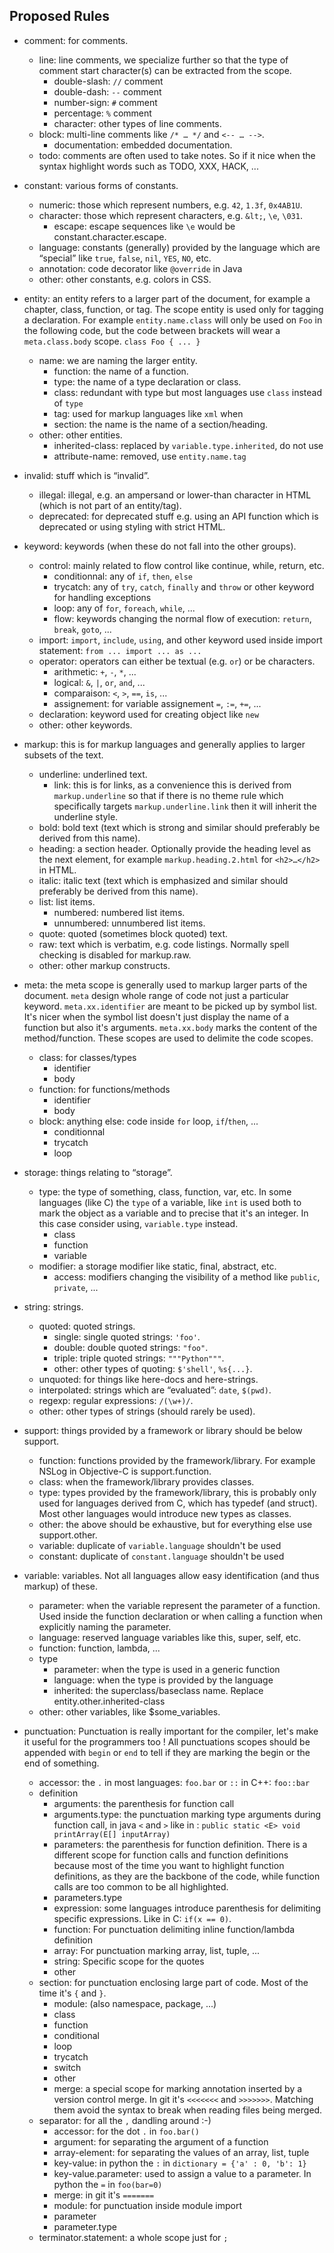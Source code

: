 ## Proposed Rules

* comment: for comments.
  * line: line comments, we specialize further so that the type of comment start character(s) can be extracted from the scope.
    * double-slash: `//` comment
    * double-dash: `--` comment
    * number-sign: `#` comment
    * percentage: `%` comment
    * character: other types of line comments.
  * block: multi-line comments like `/* … */` and `<-- … -->`.
    * documentation: embedded documentation.
  * todo: comments are often used to take notes.
  So if it nice when the syntax highlight words such as TODO, XXX, HACK, ...

* constant: various forms of constants.
  * numeric: those which represent numbers, e.g. `42`, `1.3f`, `0x4AB1U`.
  * character: those which represent characters, e.g. `&lt;`, `\e`, `\031`.
    * escape: escape sequences like `\e` would be constant.character.escape.
  * language: constants (generally) provided by the language which are “special” like `true`, `false`, `nil`, `YES`, `NO`, etc.
  * annotation: code decorator like `@override` in Java
  * other: other constants, e.g. colors in CSS.

* entity: an entity refers to a larger part of the document, for example a chapter, class, function, or tag.
The scope entity is used only for tagging a declaration. For example `entity.name.class` will only be used on `Foo` in the following code,
but the code between brackets will wear a `meta.class.body` scope. `class Foo { ... }`

  * name: we are naming the larger entity.
    * function: the name of a function.
    * type: the name of a type declaration or class.
    * class: redundant with type but most languages use `class` instead of `type`
    * tag: used for markup languages like `xml` when 
    * section: the name is the name of a section/heading.
  * other: other entities.
    * inherited-class: replaced by `variable.type.inherited`, do not use
    * attribute-name: removed, use `entity.name.tag`

* invalid: stuff which is “invalid”.
  * illegal: illegal, e.g. an ampersand or lower-than character in HTML (which is not part of an entity/tag).
  * deprecated: for deprecated stuff e.g. using an API function which is deprecated or using styling with strict HTML.

* keyword: keywords (when these do not fall into the other groups).
  * control: mainly related to flow control like continue, while, return, etc.
    * conditionnal: any of `if`, `then`, `else`
    * trycatch: any of `try`, `catch`, `finally` and `throw` or other keyword for handling exceptions
    * loop: any of `for`, `foreach`, `while`, ...
    * flow: keywords changing the normal flow of execution: `return`, `break`, `goto`, ...
  * import: `import`, `include`, `using`, and other keyword used inside import statement: `from ... import ... as ...`
  * operator: operators can either be textual (e.g. `or`) or be characters.
    * arithmetic: `+`, `-`, `*`, ...
    * logical: `&`, `|`, `or`, `and`, ...
    * comparaison: `<`, `>`, `==`, `is`, ...
    * assignement: for variable assignement `=`, `:=`, `+=`, ...
  * declaration: keyword used for creating object like `new`
  * other: other keywords.

* markup: this is for markup languages and generally applies to larger subsets of the text.
  * underline: underlined text.
    * link: this is for links, as a convenience this is derived from `markup.underline`
    so that if there is no theme rule which specifically targets `markup.underline.link`
    then it will inherit the underline style.
  * bold: bold text (text which is strong and similar should preferably be derived from this name).
  * heading: a section header. Optionally provide the heading level as the next element, for example `markup.heading.2.html` for `<h2>…</h2>` in HTML.
  * italic: italic text (text which is emphasized and similar should preferably be derived from this name).
  * list: list items.
    * numbered: numbered list items.
    * unnumbered: unnumbered list items.
  * quote: quoted (sometimes block quoted) text.
  * raw: text which is verbatim, e.g. code listings. Normally spell checking is disabled for markup.raw.
  * other: other markup constructs.

* meta: the meta scope is generally used to markup larger parts of the document.
`meta` design whole range of code not just a particular keyword.
`meta.xx.identifier` are meant to be picked up by symbol list.
It's nicer when the symbol list doesn't just display the name of a function but also it's arguments.
`meta.xx.body` marks the content of the method/function.
These scopes are used to delimite the code scopes.
  * class: for classes/types
    * identifier
    * body
  * function: for functions/methods
    * identifier
    * body
  * block: anything else: code inside `for` loop, `if`/`then`, ...
    * conditionnal
    * trycatch
    * loop

* storage: things relating to “storage”.
  * type: the type of something, class, function, var, etc.
  In some languages (like C) the `type` of a variable, like `int` is used both to mark the object as a variable and to precise that it's an integer.
  In this case consider using, `variable.type` instead.
    * class
    * function
    * variable
  * modifier: a storage modifier like static, final, abstract, etc.
    * access: modifiers changing the visibility of a method like `public`, `private`, ...

* string: strings.
  * quoted: quoted strings.
    * single: single quoted strings: `'foo'`.
    * double: double quoted strings: `"foo"`.
    * triple: triple quoted strings: `"""Python"""`.
    * other: other types of quoting: `$'shell'`, `%s{...}`.
  * unquoted: for things like here-docs and here-strings.
  * interpolated: strings which are “evaluated”: `date`, `$(pwd)`.
  * regexp: regular expressions: `/(\w+)/`.
  * other: other types of strings (should rarely be used).

* support: things provided by a framework or library should be below support.
  * function: functions provided by the framework/library. For example NSLog in Objective-C is support.function.
  * class: when the framework/library provides classes.
  * type: types provided by the framework/library, this is probably only used for languages derived from C,
  which has typedef (and struct). Most other languages would introduce new types as classes.
  * other: the above should be exhaustive, but for everything else use support.other.
  * variable: duplicate of `variable.language` shouldn't be used
  * constant: duplicate of `constant.language` shouldn't be used

* variable: variables. Not all languages allow easy identification (and thus markup) of these.
  * parameter: when the variable represent the parameter of a function.
  Used inside the function declaration or when calling a function when explicitly naming the parameter.
  * language: reserved language variables like this, super, self, etc.
  * function: function, lambda, ...
  * type
    * parameter: when the type is used in a generic function
    * language: when the type is provided by the language
    * inherited: the superclass/baseclass name. Replace entity.other.inherited-class
  * other: other variables, like $some_variables.

* punctuation: Punctuation is really important for the compiler, let's make it useful for the programmers too !
All punctuations scopes should be appended with `begin` or `end` to tell if they are marking the begin or the end of something.
  * accessor: the `.` in most languages: `foo.bar` or `::` in C++: `foo::bar`
  * definition
    * arguments: the parenthesis for function call
    * arguments.type: the punctuation marking type arguments during function call, in java `<` and `>` like in : `public static <E> void printArray(E[] inputArray)`
    * parameters: the parenthesis for function definition.
    There is a different scope for function calls and function definitions because most of the time you want to highlight function definitions, as they are the backbone of the code, while function calls are too common to be all highlighted.
    * parameters.type
    * expression: some languages introduce parenthesis for delimiting specific expressions.
    Like in C: `if(x == 0)`.
    * function: For punctuation delimiting inline function/lambda definition
    * array: For punctuation marking array, list, tuple, ...
    * string: Specific scope for the quotes
    * other
  * section: for punctuation enclosing large part of code. Most of the time it's `{` and `}`.
    * module: (also namespace, package, ...)
    * class
    * function
    * conditional
    * loop
    * trycatch
    * switch
    * other
    * merge: a special scope for marking annotation inserted by a version control merge.
    In git it's `<<<<<<<` and `>>>>>>>`.
    Matching them avoid the syntax to break when reading files being merged.
  * separator: for all the `,` dandling around :-)
    * accessor: for the dot `.` in `foo.bar()`
    * argument: for separating the argument of a function
    * array-element: for separating the values of an array, list, tuple
    * key-value: in python the `:` in `dictionary = {'a' : 0, 'b': 1}`
    * key-value.parameter: used to assign a value to a parameter.
    In python the `=` in `foo(bar=0)`
    * merge: in git it's `=======`
    * module: for punctuation inside module import
    * parameter
    * parameter.type
  * terminator.statement: a whole scope just for `;`
